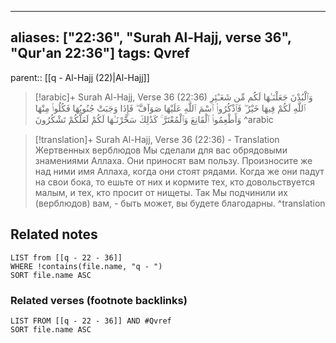 
---
aliases: ["22:36", "Surah Al-Hajj, verse 36", "Qur'an 22:36"]
tags: Qvref
---

parent:: [[q - Al-Hajj (22)|Al-Hajj]]

> [!arabic]+ Surah Al-Hajj, Verse 36 (22:36)
> <span class="quran-arabic">وَٱلْبُدْنَ جَعَلْنَـٰهَا لَكُم مِّن شَعَـٰٓئِرِ ٱللَّهِ لَكُمْ فِيهَا خَيْرٌ ۖ فَٱذْكُرُوا۟ ٱسْمَ ٱللَّهِ عَلَيْهَا صَوَآفَّ ۖ فَإِذَا وَجَبَتْ جُنُوبُهَا فَكُلُوا۟ مِنْهَا وَأَطْعِمُوا۟ ٱلْقَانِعَ وَٱلْمُعْتَرَّ ۚ كَذَٰلِكَ سَخَّرْنَـٰهَا لَكُمْ لَعَلَّكُمْ تَشْكُرُونَ</span>
^arabic

> [!translation]+ Surah Al-Hajj, Verse 36 (22:36) - Translation
> Жертвенных верблюдов Мы сделали для вас обрядовыми знамениями Аллаха. Они приносят вам пользу. Произносите же над ними имя Аллаха, когда они стоят рядами. Когда же они падут на свои бока, то ешьте от них и кормите тех, кто довольствуется малым, и тех, кто просит от нищеты. Так Мы подчинили их (верблюдов) вам, - быть может, вы будете благодарны.
^translation



## Related notes
```dataview
LIST from [[q - 22 - 36]]
WHERE !contains(file.name, "q - ")
SORT file.name ASC
```

### Related verses (footnote backlinks)
```dataview
LIST FROM [[q - 22 - 36]] AND #Qvref
SORT file.name ASC
```

